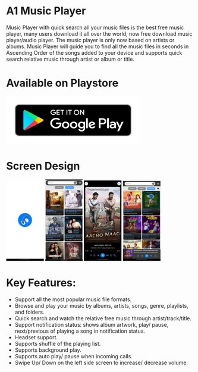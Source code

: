 # A1 Music Player
  Music Player with quick search all your music files is the best free music player, many users download it all over the world, now free download music player/audio player.
  The music player is only now based on artists or albums. Music Player will guide you to find all the music files in seconds in Ascending Order of the songs added to your device and supports quick search relative music through artist or album or title.

# Available on Playstore 
<a href="https://play.google.com/store/apps/details?id=com.brizzs.a1musicplayer">
  <img src="https://github.com/brijesh1902/A1_Music_Player/blob/master/screenshots/google_play_badge.png?raw=true" alt="Playstore link" width="360" height="128" >
</a>

# Screen Design
 <div class="row">
  <div class="column">
    <img src="https://github.com/brijesh1902/A1_Music_Player/blob/master/screenshots/1.png?raw=true" alt="Screen 1" style="width:20%">
    <img src="https://github.com/brijesh1902/A1_Music_Player/blob/master/screenshots/2.png?raw=true" alt="Screen 2" style="width:20%">
    <img src="https://github.com/brijesh1902/A1_Music_Player/blob/master/screenshots/3.png?raw=true" alt="Screen 3" style="width:20%">
    <img src="https://github.com/brijesh1902/A1_Music_Player/blob/master/screenshots/4.png?raw=true" alt="Screen 4" style="width:20%">
  </div>
</div>
  
# Key Features:
* Support all the most popular music file formats.
* Browse and play your music by albums, artists, songs, genre, playlists, and folders.
* Quick search and watch the relative free music through artist/track/title.
* Support notification status: shows album artwork, play/ pause, next/previous of playing a song in notification status.
* Headset support.
* Supports shuffle of the playing list.
* Supports background play.
* Supports auto play/ pause when incoming calls.
* Swipe Up/ Down on the left side screen to increase/ decrease volume.
